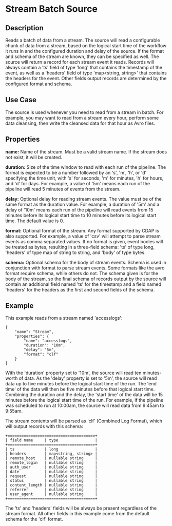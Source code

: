 # Stream Batch Source


Description
-----------
Reads a batch of data from a stream. The source will read a configurable chunk of data from
a stream, based on the logical start time of the workflow it runs in and the configured
duration and delay of the source. If the format and schema of the stream are known,
they can be specified as well. The source will return a record for each stream event it reads.
Records will always contain a 'ts' field of type 'long' that contains the timestamp of the event,
as well as a 'headers' field of type 'map<string, string>' that contains the headers for
the event. Other fields output records are determined by the configured format and schema.


Use Case
--------
The source is used whenever you need to read from a stream in batch. For example,
you may want to read from a stream every hour, perform some data cleansing, then write
the cleansed data for that hour as Avro files.


Properties
----------
**name:** Name of the stream. Must be a valid stream name. If the stream does not exist,
it will be created.
    
**duration:** Size of the time window to read with each run of the pipeline. The format is
expected to be a number followed by an 's', 'm', 'h', or 'd' specifying the time unit, with
's' for seconds, 'm' for minutes, 'h' for hours, and 'd' for days. For example, a value of
'5m' means each run of the pipeline will read 5 minutes of events from the stream.

**delay:** Optional delay for reading stream events. The value must be of the same format
as the duration value. For example, a duration of '5m' and a delay of '10m' means each run
of the pipeline will read events from 15 minutes before its logical start time to 10
minutes before its logical start time. The default value is 0.

**format:** Optional format of the stream. Any format supported by CDAP is also supported.
For example, a value of 'csv' will attempt to parse stream events as comma separated
values. If no format is given, event bodies will be treated as bytes, resulting in a 
three-field schema: 'ts' of type long, 'headers' of type map of string to string, and 'body' of
type bytes.

**schema:** Optional schema for the body of stream events. Schema is used in conjunction
with format to parse stream events. Some formats like the avro format require schema,
while others do not. The schema given is for the body of the stream, so the final schema
of records output by the source will contain an additional field named 'ts' for the
timestamp and a field named 'headers' for the headers as the first and second fields of
the schema.


Example
-------
This example reads from a stream named 'accesslogs':

    {
        "name": "Stream",
        "properties": {
            "name": "accesslogs",
            "duration": "10m",
            "delay": "5m",
            "format": "clf"
        }
    }

With the 'duration' property set to '10m', the source will read ten minutes-worth of data.
As the 'delay' property is set to '5m', the source will read data up to five minutes
before the logical start time of the run. The 'end time' of the data will then be five
minutes before that logical start time. Combining the duration and the delay, the 'start
time' of the data will be 15 minutes before the logical start time of the run. For
example, if the pipeline was scheduled to run at 10:00am, the source will read data from
9:45am to 9:55am. 

The stream contents will be parsed as 'clf' (Combined Log Format), which will output
records with this schema:

    +======================================+
    | field name     | type                |
    +======================================+
    | ts             | long                |
    | headers        | map<string, string> |
    | remote_host    | nullable string     |
    | remote_login   | nullable string     |
    | auth_user      | nullable string     |
    | date           | nullable string     |
    | request        | nullable string     |
    | status         | nullable string     |
    | content_length | nullable string     |
    | referrer       | nullable string     |
    | user_agent     | nullable string     |
    +======================================+

The 'ts' and 'headers' fields will be always be present regardless of the stream format.
All other fields in this example come from the default schema for the 'clf' format.

